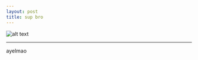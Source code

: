 ```yaml
---
layout: post
title: sup bro
---
```



![alt text](http://i.imgur.com/jOs6J2C.gif "Logo Title Text 1")


-----

ayelmao

